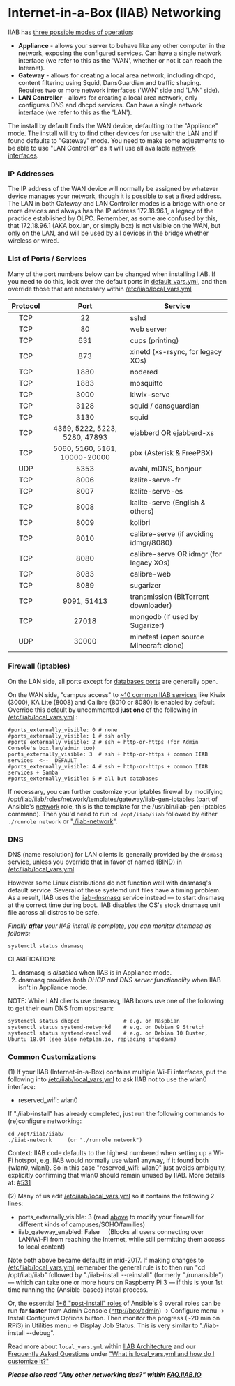 # Internet-in-a-Box (IIAB) Networking

IIAB has [three possible modes of operation](https://github.com/iiab/iiab/wiki/IIAB-Installation#supported-network-modes):

* **Appliance** - allows your server to behave like any other computer in the network, exposing the configured services. 
 Can have a single network interface (we refer to this as the 'WAN', whether or not it can reach the Internet).
* **Gateway** - allows for creating a local area network, including dhcpd, content filtering using Squid, DansGuardian and traffic shaping.  Requires two or more network interfaces ('WAN' side and 'LAN' side).
* **LAN Controller** - allows for creating a local area network, only configures DNS and dhcpd services.  Can have a single network interface (we refer to this as the 'LAN').

The install by default finds the WAN device, defaulting to the "Appliance" mode.
The install will try to find other devices for use with the LAN and if found
defaults to "Gateway" mode. You need to make some adjustments to be able to use
"LAN Controller" as it will use all available [network interfaces](https://github.com/iiab/iiab/wiki/IIAB-Platforms#network-adapters).

### IP Addresses

The IP address of the WAN device will normally be assigned by whatever device manages your network, though it is possible to set a fixed address.  The LAN in both Gateway and LAN Controller modes is a bridge with one or more devices and always has the IP address 172.18.96.1, a legacy of the practice established by OLPC.  Remember, as some are confused by this, that 172.18.96.1 (AKA box.lan, or simply box) is not visible on the WAN, but only on the LAN, and will be used by all devices in the bridge whether wireless or wired.

### List of Ports / Services

Many of the port numbers below can be changed when installing IIAB.  If you need to do this, look over the default ports in [default_vars.yml](https://github.com/iiab/iiab/blob/master/vars/default_vars.yml), and then override those that are necessary within [/etc/iiab/local_vars.yml](http://wiki.laptop.org/go/IIAB/FAQ#What_is_local_vars.yml_and_how_do_I_customize_it.3F)

|Protocol  | Port                          |Service                                  |
|:--------:|:-----------------------------:|-----------------------------------------|
| TCP      | 22                            | sshd                                    |
| TCP      | 80                            | web server                              |
| TCP      | 631                           | cups (printing)                         |
| TCP      | 873                           | xinetd (xs-rsync, for legacy XOs)       |
| TCP      | 1880                          | nodered                                 |
| TCP      | 1883                          | mosquitto                               |
| TCP      | 3000                          | kiwix-serve                             |
| TCP      | 3128                          | squid / dansguardian                    |
| TCP      | 3130                          | squid                                   |
| TCP      | 4369, 5222, 5223, 5280, 47893 | ejabberd OR ejabberd-xs                 |
| TCP      | 5060, 5160, 5161, 10000-20000 | pbx (Asterisk & FreePBX)                |
| UDP      | 5353                          | avahi, mDNS, bonjour                    |
| TCP      | 8006                          | kalite-serve-fr                         |
| TCP      | 8007                          | kalite-serve-es                         |
| TCP      | 8008                          | kalite-serve (English & others)         |
| TCP      | 8009                          | kolibri                                 |
| TCP      | 8010                          | calibre-serve (if avoiding idmgr/8080)  |
| TCP      | 8080                          | calibre-serve OR idmgr (for legacy XOs) |
| TCP      | 8083                          | calibre-web                             |
| TCP      | 8089                          | sugarizer                               |
| TCP      | 9091, 51413                   | transmission (BitTorrent downloader)    |
| TCP      | 27018                         | mongodb (if used by Sugarizer)          |
| UDP      | 30000                         | minetest (open source Minecraft clone)  |

### Firewall (iptables)

On the LAN side, all ports except for [databases ports](https://github.com/iiab/iiab/blob/master/roles/network/templates/gateway/iiab-gen-iptables#L104-L116) are generally open.

On the WAN side, "campus access" to [~10 common IIAB services](https://github.com/iiab/iiab/blob/master/roles/network/templates/gateway/iiab-gen-iptables#L140-L161) like Kiwix (3000), KA Lite (8008) and Calibre (8010 or 8080) is enabled by default.  Override this default by uncommented **just one** of the following in [/etc/iiab/local_vars.yml](http://wiki.laptop.org/go/IIAB/FAQ#What_is_local_vars.yml_and_how_do_I_customize_it.3F) :

    #ports_externally_visible: 0 # none
    #ports_externally_visible: 1 # ssh only
    #ports_externally_visible: 2 # ssh + http-or-https (for Admin Console's box.lan/admin too)
    ports_externally_visible: 3  # ssh + http-or-https + common IIAB services  <--  DEFAULT
    #ports_externally_visible: 4 # ssh + http-or-https + common IIAB services + Samba
    #ports_externally_visible: 5 # all but databases

If necessary, you can further customize your iptables firewall by modifying [/opt/iiab/iiab/roles/network/templates/gateway/iiab-gen-iptables](https://github.com/iiab/iiab/blob/master/roles/network/templates/gateway/iiab-gen-iptables) (part of Ansible's [network](https://github.com/iiab/iiab/tree/master/roles/network#network-readme) role, this is the template for the /usr/bin/iiab-gen-iptables command).  Then you'd need to run `cd /opt/iiab/iiab` followed by either `./runrole network` or "[./iiab-network](https://github.com/iiab/iiab/blob/master/iiab-network)".

### DNS

DNS (name resolution) for LAN clients is generally provided by the `dnsmasq` service, unless you override that in favor of named (BIND) in [/etc/iiab/local_vars.yml](http://wiki.laptop.org/go/IIAB/FAQ#What_is_local_vars.yml_and_how_do_I_customize_it.3F)

However some Linux distributions do not function well with dnsmasq's default service.  Several of these systemd unit files have a timing problem.  As a result, IIAB uses the [iiab-dnsmasq](https://github.com/iiab/iiab/blob/master/roles/network/tasks/enable_services.yml#L51-L73) service instead &mdash; to start dnsmasq at the correct time during boot.  IIAB disables the OS's stock dnsmasq unit file across all distros to be safe.

_Finally **after** your IIAB install is complete, you can monitor dnsmasq as follows:_

    systemctl status dnsmasq

CLARIFICATION:
1) dnsmasq is _disabled_ when IIAB is in Appliance mode.
2) dnsmasq provides _both DHCP and DNS server functionality_ when IIAB isn't in Appliance mode.

NOTE: While LAN clients use dnsmasq, IIAB boxes use one of the following to get their own DNS from upstream:

    systemctl status dhcpcd              # e.g. on Raspbian
    systemctl status systemd-networkd    # e.g. on Debian 9 Stretch
    systemctl status systemd-resolved    # e.g. on Debian 10 Buster, Ubuntu 18.04 (see also netplan.io, replacing ifupdown)

### Common Customizations

(1) If your IIAB (Internet-in-a-Box) contains multiple Wi-Fi interfaces, put the following into [/etc/iiab/local_vars.yml](http://wiki.laptop.org/go/IIAB/FAQ#What_is_local_vars.yml_and_how_do_I_customize_it.3F) to ask IIAB not to use the wlan0 interface:

* reserved_wifi: wlan0

If "./iiab-install" has already completed, just run the following commands to (re)configure networking:
```
cd /opt/iiab/iiab/
./iiab-network     (or "./runrole network")
```
Context: IIAB code defaults to the highest numbered when setting up a Wi-Fi hotspot, e.g. IIAB would normally use wlan1 anyway, if it found both {wlan0, wlan1}. So in this case "reserved_wifi: wlan0" just avoids ambiguity, explicitly confirming that wlan0 should remain unused by IIAB.  More details at: [#531](https://github.com/iiab/iiab/pull/531#issuecomment-344963643)

(2) Many of us edit [/etc/iiab/local_vars.yml](http://wiki.laptop.org/go/IIAB/FAQ#What_is_local_vars.yml_and_how_do_I_customize_it.3F) so it contains the following 2 lines:

* ports_externally_visible: 3 (read [above](#firewall-iptables) to modify your firewall for different kinds of campuses/SOHO/families)
* iiab_gateway_enabled: False &nbsp; &nbsp; (Blocks all users connecting over LAN/Wi-Fi from reaching the Internet, while still permitting them access to local content)

Note both above became defaults in mid-2017.  If making changes to [/etc/iiab/local_vars.yml](http://wiki.laptop.org/go/IIAB/FAQ#What_is_local_vars.yml_and_how_do_I_customize_it.3F), remember the general rule is to then run "cd /opt/iiab/iiab" followed by "./iiab-install --reinstall" (formerly "./runansible") &mdash; which can take one or more hours on Raspberry Pi 3 &mdash; if this is your 1st time running the (Ansible-based) install process.

Or, the essential [1+6 "post-install" roles](https://github.com/iiab/iiab/blob/master/iiab-from-console.yml) of Ansible's 9 overall roles can be run **far faster** from Admin Console ([http://box/admin](http://box/admin)) -> Configure menu -> Install Configured Options button. Then monitor the progress (~20 min on RPi3) in Utilities menu -> Display Job Status.  This is very similar to "./iiab-install --debug".

Read more about `local_vars.yml` within [IIAB Architecture](https://github.com/iiab/iiab/wiki/IIAB-Architecture) and our [Frequently Asked Questions](http://FAQ.IIAB.IO) under ["What is local_vars.yml and how do I customize it?"](http://FAQ.IIAB.IO#What_is_local_vars.yml_and_how_do_I_customize_it.3F)

**_Please also read "Any other networking tips?" within [FAQ.IIAB.IO](http://FAQ.IIAB.IO)_**